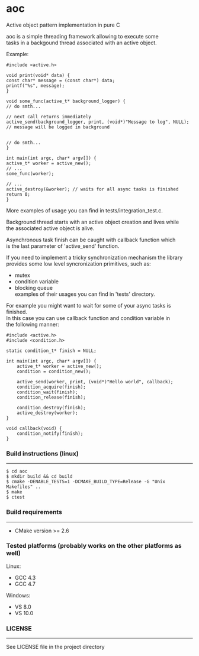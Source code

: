 aoc
===

Active object pattern implementation in pure C

aoc is a simple threading framework allowing to execute some  
tasks in a backgound thread associated with an active object.

Example:

    #include <active.h>

    void print(void* data) {
	const char* message = (const char*) data;
	printf("%s", message);
    }

    void some_func(active_t* background_logger) {
	// do smth...    

	// next call returns immediately
	active_send(background_logger, print, (void*)"Message to log", NULL); // message will be logged in background
	

	// do smth...
    }

    int main(int argc, char* argv[]) {
	active_t* worker = active_new();
	// ... 
	some_func(worker);

	// ...
	active_destroy(&worker); // waits for all async tasks is finished
	return 0;
    }

More examples of usage you can find in tests/integration_test.c.

Background thread starts with an active object creation and lives while  
the associated active object is alive.

Asynchronous task finish can be caught with callback function which  
is the last parameter of 'active_send' function.

If you need to implement a tricky synchronization mechanism the library  
provides some low level syncronization primitives, such as:
- mutex
- condition variable
- blocking queue  
examples of their usages you can find in 'tests' directory.

For example you might want to wait for some of your async tasks is finished.  
In this case you can use callback function and condition variable in  
the following manner:

    #include <active.h>
    #include <condition.h>

    static condition_t* finish = NULL;

    int main(int argc, char* argv[]) {
        active_t* worker = active_new();
        condition = condition_new();

        active_send(worker, print, (void*)"Hello world", callback);
        condition_acquire(finish);
        condition_wait(finish);
        condition_release(finish);

        condition_destroy(finish);
        active_destroy(worker);
    }

    void callback(void) {
        condition_notify(finish);
    }

### Build instructions (linux)
* * *
    $ cd aoc
    $ mkdir build && cd build
    $ cmake -DENABLE_TESTS=1 -DCMAKE_BUILD_TYPE=Release -G "Unix Makefiles" ..
    $ make
    $ ctest

### Build requirements
* * *
- CMake version >= 2.6

### Tested platforms (probably works on the other platforms as well)

Linux:  

- GCC 4.3
- GCC 4.7

Windows:  

- VS 8.0
- VS 10.0

### LICENSE
* * *
See LICENSE file in the project directory